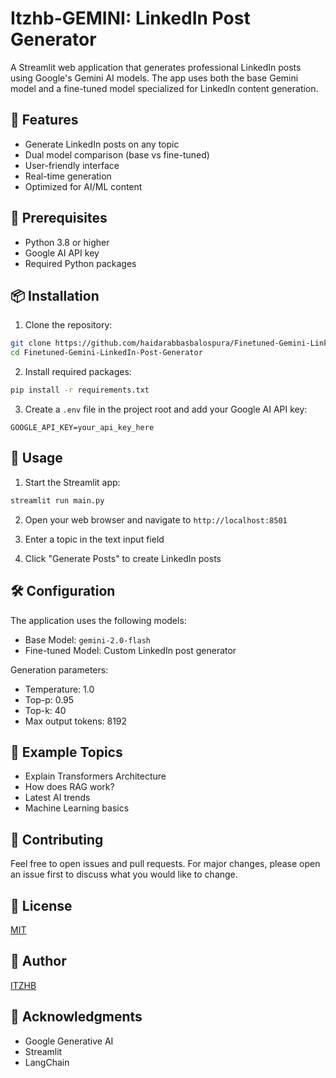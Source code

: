 # Itzhb-GEMINI: LinkedIn Post Generator

A Streamlit web application that generates professional LinkedIn posts using Google's Gemini AI models. The app uses both the base Gemini model and a fine-tuned model specialized for LinkedIn content generation.

## 🌟 Features

- Generate LinkedIn posts on any topic
- Dual model comparison (base vs fine-tuned)
- User-friendly interface
- Real-time generation
- Optimized for AI/ML content

## 🔧 Prerequisites

- Python 3.8 or higher
- Google AI API key
- Required Python packages

## 📦 Installation

1. Clone the repository:

```bash
git clone https://github.com/haidarabbasbalospura/Finetuned-Gemini-LinkedIn-Post-Generator.git
cd Finetuned-Gemini-LinkedIn-Post-Generator
```

2. Install required packages:

```bash
pip install -r requirements.txt
```

3. Create a `.env` file in the project root and add your Google AI API key:

```env
GOOGLE_API_KEY=your_api_key_here
```

## 🚀 Usage

1. Start the Streamlit app:

```bash
streamlit run main.py
```

2. Open your web browser and navigate to `http://localhost:8501`

3. Enter a topic in the text input field

4. Click "Generate Posts" to create LinkedIn posts

## 🛠️ Configuration

The application uses the following models:

- Base Model: `gemini-2.0-flash`
- Fine-tuned Model: Custom LinkedIn post generator

Generation parameters:

- Temperature: 1.0
- Top-p: 0.95
- Top-k: 40
- Max output tokens: 8192

## 📝 Example Topics

- Explain Transformers Architecture
- How does RAG work?
- Latest AI trends
- Machine Learning basics

## 👥 Contributing

Feel free to open issues and pull requests. For major changes, please open an issue first to discuss what you would like to change.

## 📄 License

[MIT](https://choosealicense.com/licenses/mit/)

## 👤 Author

[ITZHB](https://www.github.com/haidarabbasbalospura/)

## 🙏 Acknowledgments

- Google Generative AI
- Streamlit
- LangChain
